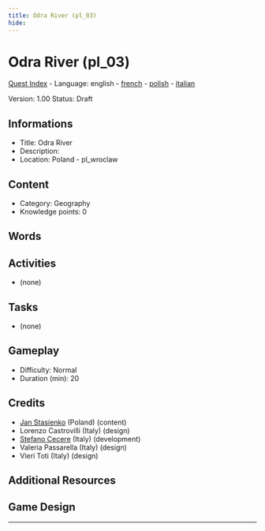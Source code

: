 ```yaml
---
title: Odra River (pl_03)
hide:
---
```


# Odra River (pl_03)
[Quest Index](./index.md) - Language: english - [french](./pl_03.fr.md) - [polish](./pl_03.pl.md) - [italian](./pl_03.it.md)

Version: 1.00
Status: Draft

## Informations

- Title: Odra River
- Description: 
- Location: Poland - pl_wroclaw
## Content
- Category: Geography
- Knowledge points: 0
## Words
## Activities
- (none)

## Tasks
- (none)
## Gameplay
- Difficulty: Normal
- Duration (min): 20
## Credits
- [Jan Stasienko](mailto:jan.stasienko@dsw.edu.pl) (Poland) (content)
- Lorenzo Castrovilli (Italy) (design)
- [Stefano Cecere](https://stefanocecere.com) (Italy) (development)
- Valeria Passarella (Italy) (design)
- Vieri Toti (Italy) (design)

## Additional Resources

## Game Design


---

